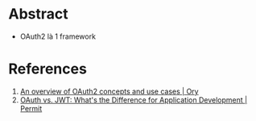 ---
---

# Abstract

- OAuth2 là 1 framework

# References
1. [An overview of OAuth2 concepts and use cases | Ory](https://www.ory.sh/docs/oauth2-oidc/overview/oauth2-concepts)
2. [OAuth vs. JWT: What's the Difference for Application Development | Permit](https://www.permit.io/blog/differences-between-oauth-vs-jwt)